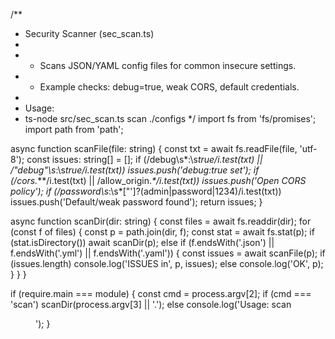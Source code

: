 /**
 * Security Scanner (sec_scan.ts)
 *
 * - Scans JSON/YAML config files for common insecure settings.
 * - Example checks: debug=true, weak CORS, default credentials.
 *
 * Usage:
 *  ts-node src/sec_scan.ts scan ./configs
 */
import fs from 'fs/promises';
import path from 'path';

async function scanFile(file: string) {
  const txt = await fs.readFile(file, 'utf-8');
  const issues: string[] = [];
  if (/debug\s*:\s*true/i.test(txt) || /"debug"\s*:\s*true/i.test(txt)) issues.push('debug:true set');
  if (/cors.*\*\*/i.test(txt) || /allow_origin.*\*/i.test(txt)) issues.push('Open CORS policy');
  if (/password\s*:\s*["']?(admin|password|1234)/i.test(txt)) issues.push('Default/weak password found');
  return issues;
}

async function scanDir(dir: string) {
  const files = await fs.readdir(dir);
  for (const f of files) {
    const p = path.join(dir, f);
    const stat = await fs.stat(p);
    if (stat.isDirectory()) await scanDir(p);
    else if (f.endsWith('.json') || f.endsWith('.yml') || f.endsWith('.yaml')) {
      const issues = await scanFile(p);
      if (issues.length) console.log('ISSUES in', p, issues);
      else console.log('OK', p);
    }
  }
}

if (require.main === module) {
  const cmd = process.argv[2];
  if (cmd === 'scan') scanDir(process.argv[3] || '.');
  else console.log('Usage: scan <dir>');
}
